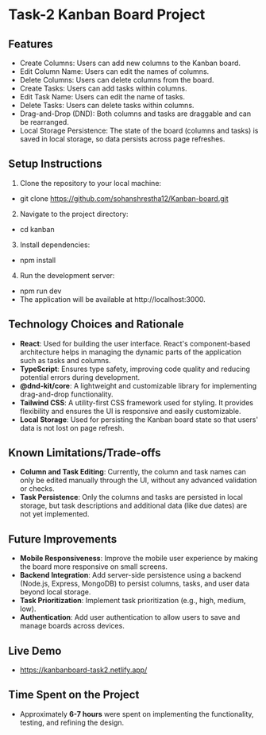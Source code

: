 # Task-2 Kanban Board Project

## Features

- Create Columns: Users can add new columns to the Kanban board.
- Edit Column Name: Users can edit the names of columns.
- Delete Columns: Users can delete columns from the board.
- Create Tasks: Users can add tasks within columns.
- Edit Task Name: Users can edit the name of tasks.
- Delete Tasks: Users can delete tasks within columns.
- Drag-and-Drop (DND): Both columns and tasks are draggable and can be rearranged.
- Local Storage Persistence: The state of the board (columns and tasks) is saved in local storage, so data persists across page refreshes.

## Setup Instructions

1. Clone the repository to your local machine:
  - git clone https://github.com/sohanshrestha12/Kanban-board.git
2. Navigate to the project directory:
  - cd kanban
3. Install dependencies:
  - npm install
4. Run the development server:
  - npm run dev
  - The application will be available at http://localhost:3000.

## Technology Choices and Rationale

- **React**: Used for building the user interface. React's component-based architecture helps in managing the dynamic parts of the application such as tasks and columns.
- **TypeScript**: Ensures type safety, improving code quality and reducing potential errors during development.
- **@dnd-kit/core**: A lightweight and customizable library for implementing drag-and-drop functionality.
- **Tailwind CSS**: A utility-first CSS framework used for styling. It provides flexibility and ensures the UI is responsive and easily customizable.
- **Local Storage**: Used for persisting the Kanban board state so that users' data is not lost on page refresh.

## Known Limitations/Trade-offs

- **Column and Task Editing**: Currently, the column and task names can only be edited manually through the UI, without any advanced validation or checks.
- **Task Persistence**: Only the columns and tasks are persisted in local storage, but task descriptions and additional data (like due dates) are not yet implemented.

## Future Improvements

- **Mobile Responsiveness**: Improve the mobile user experience by making the board more responsive on small screens.
- **Backend Integration**: Add server-side persistence using a backend (Node.js, Express, MongoDB) to persist columns, tasks, and user data beyond local storage.
- **Task Prioritization**: Implement task prioritization (e.g., high, medium, low).
- **Authentication**: Add user authentication to allow users to save and manage boards across devices.

## Live Demo

- https://kanbanboard-task2.netlify.app/

## Time Spent on the Project

- Approximately **6-7 hours** were spent on implementing the functionality, testing, and refining the design.
